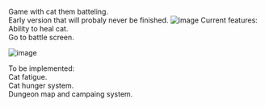 Game with cat them batteling. <br /> Early version that will probaly never be finished.
![image](https://github.com/Co0lDoge/catgion_crawler/assets/89445763/e95636ba-af13-4837-84a2-aebe0abc1c4a)
Current features: <br />
  Ability to heal cat. <br />
  Go to battle screen. <br />
  
![image](https://github.com/Co0lDoge/catgion_crawler/assets/89445763/9ebca167-5d4a-410d-9810-0ffa2f9beb93)

To be implemented: <br />
  Cat fatigue. <br />
  Cat hunger system. <br />
  Dungeon map and campaing system. <br />
  
